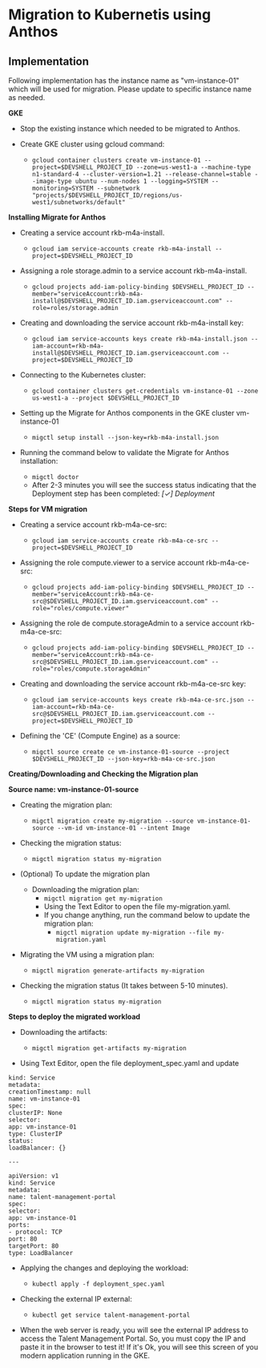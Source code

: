 # Migration to Kubernetis using Anthos





## Implementation

Following implementation has the instance name as "vm-instance-01" which will be used for migration. Please update to specific instance name as needed.

**GKE**  
  - Stop the existing instance which needed to be migrated to Anthos.
   
  - Create GKE cluster using gcloud command:
	  - `gcloud container clusters create vm-instance-01 --project=$DEVSHELL_PROJECT_ID --zone=us-west1-a --machine-type n1-standard-4 --cluster-version=1.21 --release-channel=stable --image-type ubuntu --num-nodes 1 --logging=SYSTEM --monitoring=SYSTEM --subnetwork "projects/$DEVSHELL_PROJECT_ID/regions/us-west1/subnetworks/default"`  
  
**Installing Migrate for Anthos**  
  
- Creating a service account rkb-m4a-install.  
  - `gcloud iam service-accounts create rkb-m4a-install --project=$DEVSHELL_PROJECT_ID`  
  
- Assigning a role storage.admin to a service account rkb-m4a-install.  
	- `gcloud projects add-iam-policy-binding $DEVSHELL_PROJECT_ID --member="serviceAccount:rkb-m4a-install@$DEVSHELL_PROJECT_ID.iam.gserviceaccount.com" --role=roles/storage.admin`  
  
- Creating and downloading the service account rkb-m4a-install key:
	- `gcloud iam service-accounts keys create rkb-m4a-install.json --iam-account=rkb-m4a-install@$DEVSHELL_PROJECT_ID.iam.gserviceaccount.com --project=$DEVSHELL_PROJECT_ID`  
  
- Connecting to the Kubernetes cluster:  
	- `gcloud container clusters get-credentials vm-instance-01 --zone us-west1-a --project $DEVSHELL_PROJECT_ID`  
  
- Setting up the Migrate for Anthos components in the GKE cluster vm-instance-01  
	- `migctl setup install --json-key=rkb-m4a-install.json`  
  
- Running the command below to validate the Migrate for Anthos installation:
	- `migctl doctor`
	-  After 2-3 minutes you will see the success status indicating that the Deployment step has been completed: *[✓] Deployment*  
  
**Steps for VM migration**  
  
- Creating a service account rkb-m4a-ce-src:  
	- `gcloud iam service-accounts create rkb-m4a-ce-src --project=$DEVSHELL_PROJECT_ID`

- Assigning the role compute.viewer to a service account rkb-m4a-ce-src:
	- `gcloud projects add-iam-policy-binding $DEVSHELL_PROJECT_ID --member="serviceAccount:rkb-m4a-ce-src@$DEVSHELL_PROJECT_ID.iam.gserviceaccount.com" --role="roles/compute.viewer"`  
  
- Assigning the role de compute.storageAdmin to a service account rkb-m4a-ce-src:
	- `gcloud projects add-iam-policy-binding $DEVSHELL_PROJECT_ID --member="serviceAccount:rkb-m4a-ce-src@$DEVSHELL_PROJECT_ID.iam.gserviceaccount.com" --role="roles/compute.storageAdmin"`  
  
- Creating and downloading the service account rkb-m4a-ce-src key:
	- `gcloud iam service-accounts keys create rkb-m4a-ce-src.json --iam-account=rkb-m4a-ce-src@$DEVSHELL_PROJECT_ID.iam.gserviceaccount.com --project=$DEVSHELL_PROJECT_ID`  
  
- Defining the 'CE' (Compute Engine) as a source:  
	- `migctl source create ce vm-instance-01-source --project $DEVSHELL_PROJECT_ID --json-key=rkb-m4a-ce-src.json`

**Creating/Downloading and Checking the Migration plan**  
  
**Source name: vm-instance-01-source**  
  
- Creating the migration plan:  
	- `migctl migration create my-migration --source vm-instance-01-source --vm-id vm-instance-01 --intent Image`

- Checking the migration status:
	- `migctl migration status my-migration`

-  (Optional) To update the migration plan
	- Downloading the migration plan:  
		- `migctl migration get my-migration`  
	  -	Using the Text Editor to open the file my-migration.yaml.  
	  -	 If you change anything, run the command below to update the migration plan:
		  -	`migctl migration update my-migration --file my-migration.yaml`
  
- Migrating the VM using a migration plan:  
	- `migctl migration generate-artifacts my-migration`

- Checking the migration status (It takes between 5-10 minutes).
	- `migctl migration status my-migration`  
  
**Steps to deploy the migrated workload**

- Downloading the artifacts:
	- `migctl migration get-artifacts my-migration`

- Using Text Editor, open the file deployment_spec.yaml and update
  
```apiVersion: v1  
kind: Service  
metadata:  
creationTimestamp: null  
name: vm-instance-01  
spec:  
clusterIP: None  
selector:  
app: vm-instance-01  
type: ClusterIP  
status:  
loadBalancer: {}  
  
---  
  
apiVersion: v1  
kind: Service  
metadata:  
name: talent-management-portal  
spec:  
selector:  
app: vm-instance-01  
ports:  
- protocol: TCP  
port: 80  
targetPort: 80  
type: LoadBalancer 
```

- Applying the changes and deploying the workload:  
	- `kubectl apply -f deployment_spec.yaml`  
  
- Checking the external IP external:
	- `kubectl get service talent-management-portal`
	  
- When the web server is ready, you will see the external IP address to access the Talent Management Portal. So, you must copy the IP and paste it in the browser to test it! If it's Ok, you will see this screen of you modern application running in the GKE.
